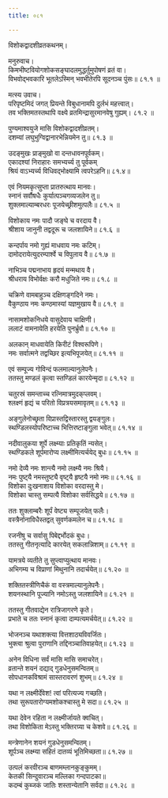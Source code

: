 ```yaml
---
title: ०८१

---
```

विशोकद्वादशीव्रतकथनम्।  
  
मनुरुवाच।  
किमभीष्टवियोगशोकसङ्घादलमुद्धर्तुमुपोषणं व्रतं वा।  
विभवोद्भवकारि भूतलेऽस्मिन् भवभीतेरपि सूदनञ्च पुंसः॥ ८१.१ ॥  
  
मत्स्य उवाच।  
परिपृष्टमिदं जगत् प्रियन्ते विबुधानामपि दुर्लभं महत्त्वात्।  
तव भक्तिमतस्तथापि वक्ष्ये व्रतमिन्द्रासुरमानवेषु गुह्यम्। ८१.२ ॥  
  
पुण्यमाश्वयुजे मासि विशोकद्वादशीव्रतम्।  
दशम्यां लघुभुग्विद्वानारभेन्नियमेन तु॥ ८१.३ ॥  
  
उदङ्‌मुखः प्राङ्‌मुखो वा दन्तधावनपूर्वकम्।  
एकादश्यां निराहारः समभ्यर्च्य तु पूर्वकम्  
श्रियं वाऽभ्यर्च्य विधिवद्भोक्ष्यामि त्वपरेऽहनि॥ ८१.४॥  
  
एवं नियमकृत्सुप्ता प्रातरुत्थाय मानवः।  
स्नानं सर्वौषधैः कुर्यात्पञ्चगव्यजलेन तु॥  
शुक्लमाल्याम्बरधरः पूजयेच्छ्रीशमुत्पलैः॥ ८१.५ ॥  
  
विशोकाय नमः पादौ जङ्घे च वरदाय वै।  
श्रीशाय जानुनी तद्वदूरू च जलशायिने॥ ८१.६ ॥  
  
कन्दर्पाय नमो गुह्यं माधवाय नमः कटिम्।  
दामोदरायेत्युदरम्पार्श्वे च विपुलाय वै॥ ८१.७ ॥  
  
नाभिञ्च पद्मनाभाय हृदयं मन्मथाय वै।  
श्रीधराय विभोर्वक्षः करौ मधुजिते नमः॥ ८१.८ ॥  
  
चक्रिणे वामबाहुञ्च दक्षिणङ्गदिने नमः।  
वैकुण्ठाय नमः कण्ठमास्यां यज्ञमुखाय वै॥ ८१.९ ॥  
  
नासामशोकनिधये वासुदेवाय चाक्षिणी।  
ललाटं वामनायेति हरयेति पुनर्भ्रुवौ॥ ८१.१० ॥  
  
अलकान् माधवायेति किरीटं विश्वरूपिणे।  
नमः सर्वात्मने तद्वच्छिर इत्यभिपूजयेत्॥ ८१.११ ॥  
  
एवं सम्पूज्य गोविन्दं फलमाल्यानुलेपनैः।  
ततस्तु मण्डलं कृत्वा स्तण्डिलं कारयेन्मृदा॥ ८१.१२ ॥  
  
चतुरस्रं समन्ताच्च रत्निमात्रमुदक्‌प्लवम्।  
श्लक्ष्णं हृद्यं च परितो विप्रत्रयसमावृतम्॥ ८१.१३ ॥  
  
अङ्गुलेनोच्छृता विप्रास्तद्विस्तारस्तु द्वयङ्गुलः।  
स्थण्डिलस्योपरिष्टाच्च भित्तिरष्टाङ्गुला भवेत्॥ ८१.१४ ॥  
  
नदीवालुकया शूर्पे लक्ष्म्याः प्रतिकृतिं न्यसेत्।  
स्थण्डिकले शूर्पमारोप्य लक्ष्मीमित्यर्चयेद्‌ बुधः॥ ८१.१५ ॥  
  
नमो देव्यै नमः शान्त्यै नमो लक्ष्म्यै नमः श्रियै।  
नमः पुष्ट्‌यै नमस्तुष्ट्यै वृष्ट्‌यै हृष्टयै नमो नमः॥ ८१.१६ ॥  
विशोका दुःखनाशाय विशोका वरदास्तु मे।  
विशोका चास्तु सम्पत्यै विशोका सर्वसिद्धये॥ ८१.१७ ॥  
  
ततः शुक्लाम्बरैः शूर्पं वेष्ट्य सम्पूजयेत् फलैः।  
वस्त्रैर्नानाविधैस्तद्वत् सुवर्णकमलेन च॥ ८१.१८ ॥  
  
रजनीषु च सर्वासु पिबेद्दर्भोदकं बुधः।  
ततस्तु गीतनृत्यादि कारयेत् सकलान्निशाम्॥ ८१.१९ ॥  
  
यामत्रये व्यतीते तु सुप्त्वाप्युत्थाय मानवः।  
अभिगम्य च विप्राणां मिथुनानि तदार्चयेत्॥ ८१.२० ॥  
  
शक्तितस्त्रीणिचैकं वा वस्त्रमाल्यानुलेपनैः।  
शयनस्थानि पूज्यानि नमोऽस्तु जलशायिने॥ ८१.२१ ॥  
  
ततस्तु गीतवाद्येन रात्रिजागरणे कृते।  
प्रभाते च ततः स्नानं कृत्वा दाम्पत्यमर्चयेत्॥ ८१.२२ ॥  
  
भोजनञ्च यथाशक्त्या वित्तशाठ्यविवर्जितः।  
भुक्त्वा श्रुत्वा पुराणानि तद्दिनञ्चातिवाहयेत्॥ ८१.२३ ॥  
  
अनेन विधिना सर्वं मासि मासि समाचरेत्।  
व्रतान्ते शयनं दद्याद्‌ गुडधेनुसमन्वितम्॥  
सोपधानकविश्रामं सास्तरावरणं शुभम्॥ ८१.२४ ॥  
  
यथा न लक्ष्मीर्देवेश! त्वां परित्यज्य गच्छति।  
तथा सुरूपतारोग्यमशोकश्चास्तु मे सदा॥ ८१.२५ ॥  
  
यथा देवेन रहिता न लक्ष्मीर्जायते क्वचित्।  
तथा विशोकिता मेऽस्तु भक्तिरग्र्या च केशवे॥ ८१.२६ ॥  
  
मन्त्रेणानेन शयनं गुडधेनुसमन्वितम्।  
शूर्पञ्च लक्ष्म्या सहितं दातव्यं भूतिमिच्छता॥ ८१.२७ ॥  
  
उत्पलं करवीरञ्च बाणमम्लानकुङ्कुमम्।  
केतकी सिन्दुवारञ्च मल्लिका गन्दपाटका॥  
कदम्बं कुब्जकं जातिः शस्तान्येतानि सर्वदा॥ ८१.२८ ॥